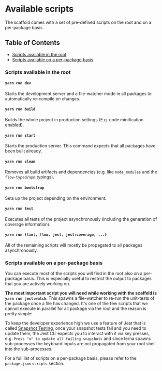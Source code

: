 # Available scripts

The scaffold comes with a set of pre-defined scripts on the root and on a per-package basis.

## Table of Contents

- [Scripts available in the root](#root-scripts)
- [Scripts available on a per-package basis](#package-scripts)


<a id="root-scripts"></a>
### Scripts available in the root

#### `yarn run dev`
Starts the development server and a file-watcher mode in all packages to automatically re-compile on changes.

#### `yarn run build`
Builds the whole project in production settings (E.g. code minification enabled).

#### `yarn run start`
Starts the production server. This command expects that all packages have been built already.

#### `yarn run clean`
Removes all build artifacts and dependencies (e.g. like `node_modules` and the `flow-typed/npm` typings).

#### `yarn run bootstrap`
Sets up the project depending on the environment.

#### `yarn run test`
Executes all tests of the project asynchronously (including the generation of coverage information).

#### `yarn run {lint, flow, jest, jest:coverage, ...}`
All of the remaining scripts will mostly be propagated to all packages asynchronously.


<a id="package-scripts"></a>
### Scripts available on a per-package basis

You can execute most of the scripts you will find in the root also on a per-package basis. This is especially useful to restrict the output to packages that you are actively working on.

**The most important script you will need while working with the scaffold is `yarn run jest:watch`**. This spawns a file-watcher to re-run the unit-tests of the package once a file has changed. It's one of the few scripts that we cannot execute in parallel for all package via the root and the reason is pretty simple:

To keep the developer experience high we use a feature of Jest that is called [Snapshot Testing](https://facebook.github.io/jest/docs/en/snapshot-testing.html), once your snapshot tests fail and you need to update them, the Jest CLI expects you to interact with it via key presses, e.g. `Press "u" to update all failing snapshots` and since lerna spawns sub-processes the keyboard inputs are not propagated from your root shell into the sub-processes.

For a full list of scripts on a per-package basis, please refer to the `package.json` `scripts` section.
